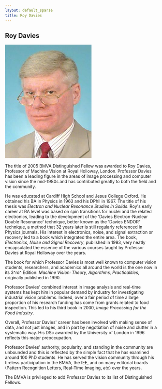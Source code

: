 ```yaml
---
layout: default_sparse
title: Roy Davies
---
```


## Roy Davies

![Roy Davies](2005-davies.jpg "Roy Davies")

The title of 2005 BMVA Distinguished Fellow was awarded to Roy Davies,
Professor of Machine Vision at Royal Holloway, London. Professor Davies has
been a leading figure in the areas of image processing and computer vision
since the mid-1980s and has contributed greatly to both the field and the
community.

He was educated at Cardiff High School and Jesus College Oxford. He obtained
his BA in Physics in 1963 and his DPhil in 1967. The title of his thesis was
_Electron and Nuclear Resonance Studies in Solids_.  Roy's early career at RA
level was based on spin transitions for nuclei and the related electronics,
leading to the development of the 'Davies Electron-Nuclear Double Resonance'
technique, better known as the 'Davies ENDOR' technique, a method that 32
years later is still regularly referenced in Physics journals. His interest in
electronics, noise, and signal extraction or recovery led to a book which
integrated the entire area. The book, _Electronics, Noise and Signal
Recovery_, published in 1993, very neatly encapsulated the essence of the
various courses taught by Professor Davies at Royal Holloway over the years.

The book for which Professor Davies is most well known to computer vision
students, researchers, and academics all around the world is the one now in
its 3^rd^ Edition: _Machine Vision: Theory, Algorithms, Practicalities_,
originally published in 1990.

Professor Davies' combined interest in image analysis and real-time systems
has kept him in popular demand by industry for investigating industrial vision
problems. Indeed, over a fair period of time a large proportion of his
research funding has come from grants related to food inspection. This led to
his third book in 2000, _Image Processing for the Food Industry_.

Overall, Professor Davies' career has been involved with making sense of data,
and not just images, and in part by negotiation of noise and clutter in a
systematic way. His DSc awarded by the University of London in 1996 reflects
this major preoccupation.

Professor Davies' authority, popularity, and standing in the community are
unbounded and this is reflected by the simple fact that he has examined around
100 PhD students. He has served the vision community through his tireless
participation in the BMVA, the IEE, and on many editorial boards (Pattern
Recognition Letters, Real-Time Imaging, _etc_) over the years.

The BMVA is privileged to add Professor Davies to its list of Distinguished
Fellows.
